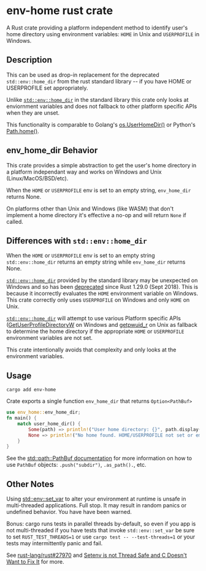# env-home rust crate

A Rust crate providing a platform independent method to identify user's home directory
using environment variables: `HOME` in Unix and `USERPROFILE` in Windows.

## Description

This can be used as drop-in replacement for the deprecated `std::env::home_dir`
from the rust standard library -- if you have HOME or USERPROFILE set appropriately.

Unlike [`std::env::home_dir`](https://doc.rust-lang.org/std/env/fn.home_dir.html)
in the standard library this crate only looks at enviornment variables
and does not fallback to other platform specific APIs when they are unset.

This functionality is comparable to Golang's [os.UserHomeDir()](https://pkg.go.dev/os#UserHomeDir)
or Python's [Path.home()](https://docs.python.org/3/library/pathlib.html#pathlib.Path.home).

## env_home_dir Behavior

This crate provides a simple abstraction to get the user's home directory
in a platform independant way and works on Windows and Unix (Linux/MacOS/BSD/etc).

When the `HOME` or `USERPROFILE` env is set to an empty string, `env_home_dir` returns None.

On platforms other than Unix and Windows (like WASM) that don't implement
a home directory it's effective a no-op and will return `None` if called.

## Differences with `std::env::home_dir`

When the `HOME` or `USERPROFILE` env is set to an empty string
`std::env::home_dir` returns an empty string while `env_home_dir` returns None.

[`std::env::home_dir`](https://doc.rust-lang.org/std/env/fn.home_dir.html)
provided by the standard library may be unexpected on Windows and so has been
[deprecated](https://doc.rust-lang.org/std/env/fn.home_dir.html#deprecation)
since Rust 1.29.0 (Sept 2018).
This is because it incorrectly evaluates the `HOME` environment variable on Windows.
This crate correctly only uses `USERPROFILE` on Windows and only `HOME` on Unix.

[`std::env::home_dir`](https://doc.rust-lang.org/std/env/fn.home_dir.html)
will attempt to use various Platform specific APIs
([GetUserProfileDirectoryW](https://learn.microsoft.com/en-us/windows/win32/api/userenv/nf-userenv-getuserprofiledirectoryw)
on Windows and [getpwuid_r](https://linux.die.net/man/3/getpwuid_r) on Unix
as fallback to determine the home directory if the appropriate
`HOME` or `USERPROFILE` environment variables are not set.

This crate intentionally avoids that complexity and only looks at the environment variables.

## Usage

```shell
cargo add env-home
```

Crate exports a single function `env_home_dir` that returns `Option<PathBuf>`

```rust
use env_home::env_home_dir;
fn main() {
    match user_home_dir() {
        Some(path) => println!("User home directory: {}", path.display()),
        None => println!("No home found. HOME/USERPROFILE not set or empty"),
    }
}
```

See the [std::path::PathBuf documentation](https://doc.rust-lang.org/std/path/struct.PathBuf.html)
for more information on how to use `PathBuf` objects: `.push("subdir")`, `.as_path().`, etc.

## Other Notes

Using
[std::env::set_var](https://doc.rust-lang.org/std/env/fn.set_var.html) to alter your environment
at runtime is unsafe in multi-threaded applications. Full stop.
It may result in random panics or undefined behavior. You have have been warned.

Bonus: cargo runs tests in parallel threads by-default, so even if you app is not multi-threaded
if you have tests that invoke `std::env::set_var` be sure to set `RUST_TEST_THREADS=1`
or use `cargo test -- --test-threads=1` or your tests may intermittently panic and fail.

See [rust-lang/rust#27970](https://github.com/rust-lang/rust/issues/27970) and
[Setenv is not Thread Safe and C Doesn't Want to Fix It](https://www.evanjones.ca/setenv-is-not-thread-safe.html)
for more.
